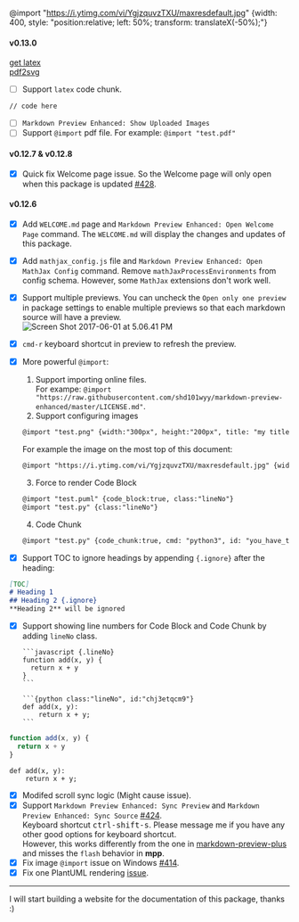 @import "https://i.ytimg.com/vi/YgjzquvzTXU/maxresdefault.jpg" {width: 400, style: "position:relative; left: 50%; transform: translateX(-50%);"}

#### v0.13.0
[get latex](https://www.latex-project.org/get/)  
[pdf2svg](http://www.cityinthesky.co.uk/opensource/pdf2svg/)  
* [ ] Support `latex` code chunk.
```{latex id:"chj3hrft7p"}
// code here
```
* [ ] `Markdown Preview Enhanced: Show Uploaded Images`  
* [ ] Support `@import` pdf file. For example: `@import "test.pdf"`  

#### v0.12.7  & v0.12.8
* [x] Quick fix Welcome page issue. So the Welcome page will only open when this package is updated [#428](https://github.com/shd101wyy/markdown-preview-enhanced/issues/428).    

#### v0.12.6  

* [x] Add `WELCOME.md` page and `Markdown Preview Enhanced: Open Welcome Page` command. The `WELCOME.md` will display the changes and updates of this package.   
* [x] Add `mathjax_config.js` file and `Markdown Preview Enhanced: Open MathJax Config` command. Remove `mathJaxProcessEnvironments` from config schema. However, some `MathJax` extensions don't work well.  
* [x] Support multiple previews. You can uncheck the `Open only one preview` in package settings to enable multiple previews so that each markdown source will have a preview.  
![Screen Shot 2017-06-01 at 5.06.41 PM](http://i.imgur.com/gNEh6aK.png)

* [x] `cmd-r` keyboard shortcut in preview to refresh the preview.
* [x] More powerful `@import`:
  1. Support importing online files.  
    For exampe: `@import "https://raw.githubusercontent.com/shd101wyy/markdown-preview-enhanced/master/LICENSE.md"`.  
  2. Support configuring images  
  ```markdown
  @import "test.png" {width:"300px", height:"200px", title: "my title", alt: "my alt"}
  ```
  For example the image on the most top of this document:  
  ```markdown
  @import "https://i.ytimg.com/vi/YgjzquvzTXU/maxresdefault.jpg" {width: 400, style: "position:relative; left: 50%; transform: translateX(-50%);"}
  ```

  3. Force to render Code Block  
  ```markdown
  @import "test.puml" {code_block:true, class:"lineNo"}
  @import "test.py" {class:"lineNo"}
  ```

  4. Code Chunk
  ```markdown
  @import "test.py" {code_chunk:true, cmd: "python3", id: "you_have_to_declare_id_here"}
  ```

* [x] Support TOC to ignore headings by appending `{.ignore}` after the heading:  
```markdown
[TOC]
# Heading 1
## Heading 2 {.ignore}
**Heading 2** will be ignored
```

* [x] Support showing line numbers for Code Block and Code Chunk by adding `lineNo` class.  

      ```javascript {.lineNo}
      function add(x, y) {
        return x + y
      }
      ```

      ```{python class:"lineNo", id:"chj3etqcm9"}
      def add(x, y):
          return x + y;
      ```

```javascript {.lineNo}
function add(x, y) {
  return x + y
}
```

```{python class:"lineNo", id:"chj3etqcm9"}
def add(x, y):
    return x + y;
```

* [x] Modifed scroll sync logic (Might cause issue).
* [x] Support `Markdown Preview Enhanced: Sync Preview` and `Markdown Preview Enhanced: Sync Source` [#424](https://github.com/shd101wyy/markdown-preview-enhanced/issues/424).  
      Keyboard shortcut <kbd>ctrl-shift-s</kbd>. Please message me if you have any other good options for keyboard shortcut.         
      However, this works differently from the one in [markdown-preview-plus](https://github.com/atom-community/markdown-preview-plus) and misses the `flash` behavior in **mpp**.     
* [x] Fix image `@import` issue on Windows [#414](https://github.com/shd101wyy/markdown-preview-enhanced/issues/414).  
* [x] Fix one PlantUML rendering [issue](https://github.com/shd101wyy/markdown-preview-enhanced/commit/4b9f7df66af18a96905b60eb845463771fdd034a).    

---  

I will start building a website for the documentation of this package, thanks :)  
